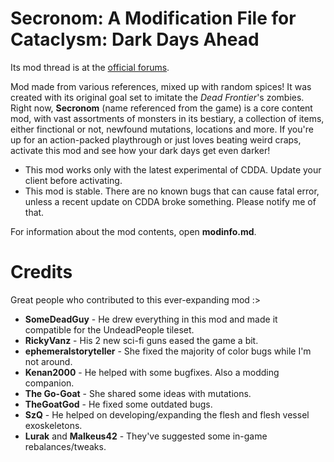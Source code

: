 # Secronom: A Modification File for Cataclysm: Dark Days Ahead

Its mod thread is at the [official forums](https://discourse.cataclysmdda.org/t/secronom-zombies-mod-thread/16211/1).

Mod made from various references, mixed up with random spices! It was created with its original goal set to imitate
the *Dead Frontier*'s zombies. Right now, **Secronom** (name referenced from the game) is a core content mod, with vast
assortments of monsters in its bestiary, a collection of items, either finctional or not, newfound mutations, locations
and more. If you're up for an action-packed playthrough or just loves beating weird craps, activate this mod and see how
your dark days get even darker!

- This mod works only with the latest experimental of CDDA. Update your client before activating.
- This mod is stable. There are no known bugs that can cause fatal error, unless a recent update on CDDA broke
  something. Please notify me of that.

For information about the mod contents, open **modinfo.md**.

# Credits

Great people who contributed to this ever-expanding mod :>

* **SomeDeadGuy** - He drew everything in this mod and made it compatible for the UndeadPeople tileset.
* **RickyVanz** - His 2 new sci-fi guns eased the game a bit.
* **ephemeralstoryteller** - She fixed the majority of color bugs while I'm not around.
* **Kenan2000** - He helped with some bugfixes. Also a modding companion.
* **The Go-Goat** - She shared some ideas with mutations.
* **TheGoatGod** - He fixed some outdated bugs.
* **SzQ** - He helped on developing/expanding the flesh and flesh vessel exoskeletons.
* **Lurak** and **Malkeus42** - They've suggested some in-game rebalances/tweaks.

